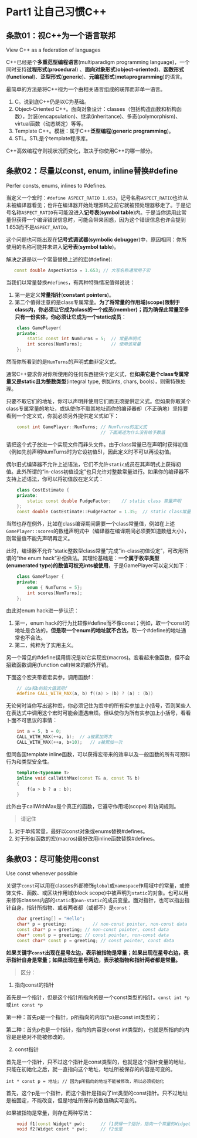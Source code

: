 # Part1 让自己习惯C++

## 条款01：视C++为一个语言联邦

View C++ as a federation of languages

C++已经是个**多重范型编程语言**(multiparadigm programming
language)，一个同时支持**过程形式**(**procedural**) 、**面向对象形式**(**object-oriented**)、**函数形式**(**functional**)、**泛型形式**(**generic**)、**元编程形式**(**metaprogramming**)的语言。

最简单的方法是将C++视为一个由相关语言组成的联邦而非单一语言。

1. C。说到底C++仍是以C为基础。
2. Object-Oriented C++。面向对象设计：classes（包括构造函数和析构函数），封装(encapsulation)、继承(inheritance)、多态(polymorphism)、virtual函数（动态绑定）等等。
3. Template C++。模板：属于C++**泛型编程**(**generic programming**)。
4. STL。STL是个template程序库。

C++高效编程守则视状况而变化，取决于你使用C++的哪一部分。

## 条款02：尽量以const, enum, inline替换#define

Perfer consts, enums, inlines to #defines.

当定义一个宏时：`#define ASPECT_RATIO 1.653`，记号名称`ASPECT_RATIO`也许从未被编译器看见；也许在编译器开始处理源码之前它就被预处理器移走了。于是记号名称`ASPECT_RATIO`有可能没进入**记号表**(**symbol table**)内。于是当你运用此常量但获得一个编译错误信息时，可能会带来困惑，因为这个错误信息也许会提到1.653而不是`ASPECT_RATIO`。

这个问题也可能出现在**记号式调试器**(**symbolic debugger**)中，原因相同：你所使用的名称可能并未进入**记号表**(**symbol table**)。

解决之道是以一个常量替换上述的宏(#define):

```C++
   const double AspectRatio = 1.653; // 大写名称通常用于宏
```

当我们以常量替换`#defines`，有两种特殊情况值得说说：

1. 第一是定义**常量指针**(**constant pointers**)。
2. 第二个值得注意的是class专属常量。**为了将常量的作用域(scope)限制于class内，你必须让它成为class的一个成员(member)；而为确保此常量至多只有一份实体，你必须让它成为一个static成员**：

```C++
    class GamePlayer{
    private:
        static const int NumTurns = 5;  // 常量声明式
        int scores[NumTurns];           // 使用该常量
    };
```

然而你所看到的是`NumTurns`的声明式曲非定义式。

通常C++要求你对你所使用的任何东西提供个定义式，但**如果它是个class专属常量又是static且为整数类型**(integral type, 例如ints, chars, bools)，则需特殊处理。

只要不取它们的地址，你可以声明并使用它们而无须提供定义式。但如果你取某个class专属常量的地址，或纵使你不取其地址而你的编译器却（不正确地）坚持要看到一个定义式，你就必须另外提供定义式如下：

```C++
    const int GamePlayer::NumTurns; // NumTurns的定义式
                                    // 下面阐述为什么没有给予数值
```

请把这个式子放进一个实现文件而非头文件。由于class常量已在声明时获得初值（例如先前声明NumTurns时为它设初值5)，因此定义时不可以再设初值。

偶尔旧式编译器不允许上述语法，它们不允许`static`成员在其声明式上获得初值。此外所谓的“in-class初值设定”也只允许对整数常量进行。如果你的编译器不支持上述语法，你可以将初值放在定义式：

```C++
    class CostEstimate {
    private:
        static const double FudgeFactor;    // static class 常量声明
    }; 
    const double CostEstimate::FudgeFactor = 1.35;  // static class常量定义位于实现文件内
```

当然也存在例外，比如在class编译期间需要一个class常量值，例如在上述`GamePlayer::scores`的数组声明式中（编译器在编译期间必须要知道数组大小），则常量值不能先声明再定义。

此时，编译器不允许“static整数型class常量”完成“in-class初值设定”，可改用所谓的“the enum hack”补偿做法。其理论基础是：**一个属于枚举类型(enumerated type)的数值可权充ints被使用**，于是GamePlayer可以定义如下：

```C++
    class GamePlayer {
    private:
        enum { NumTurns = 5};
        int scores[NumTurns];
    };
```

由此对enum hack进一步认识：

1. 第一，enum hack的行为比较像#define而不像const；例如，取一个const的地址是合法的，**但是取一个enum的地址就不合法**，取一个#define的地址通常也不合法。
2. 第二，纯粹为了实用主义。

另一个常见的#define误用情况是以它实现宏(macros)。宏看起来像函数，但不会招致函数调用(function call)带来的额外开销。

下面这个宏夹带着宏实参，调用函数f：

```C++
    // 以a和b的较大值调用f
    #define CALL_WITH_MAX(a, b) f((a) > (b) ? (a) : (b))
```

无论何时当你写出这种宏，你必须记住为宏中的所有实参加上小括号，否则某些人在表达式中调用这个宏时可能会遭遇麻烦。但纵使你为所有实参加上小括号，看看卜面不可思议的事情：

```C++
    int a = 5, b = 0;
    CALL_WITH_MAX(++a, b);  // a被累加两次
    CALL_WITH_MAX(++a, b+10);   // a被累加一次
```

但同各国template inline函数，可以获得宏带来的效率以及一般函数的所有可预料行为和类型安全性。

```C++
    template<typename T>
    inline void callWithMax(const T& a, const T& b)
    {
        f(a > b ? a : b);
    }
```

此外由于callWithMax是个真正的函数，它遵守作用域(scope)
和访问规则。

> 请记住

1. 对于单纯常量，最好以const对象或enums替换#defines。
2. 对于形似函数的宏(macros)最好改用inline函数替换#defines。

## 条款03：尽可能使用const

Use const whenever possible

关键字`const`可以用在classes外部修饰`global`或`namespace`作用域中的常量，或修饰文件、函数、或区块作用域(block scope)中被声明为`static`的对象。也可以用来修饰classes内部的`static`和`non-static`的成员变量。面对指针，也可以指出指针自身，指针所指物、或者两者都（或都不）是`const`：

```C++
    char greeting[] = "Hello";
    char* p = greeting;          // non-const pointer, non-const data 
    const char* p = greeting; // non-const pointer, const data
    char* const p = greeting; // const pointer, non-const data
    const char* const p = greeting; // const pointer, const data
```

**如果关键字`const`出现在星号左边，表示被指物是常量；如果出现在星号右边，表示指针自身是常量；如果出现在星号两边，表示被指物和指针两者都是常量。**

> 区分：

1. 指向const的指针

首先是一个指针，但是这个指针所指向的是一个const类型的指针。`const int *p`或`int const *p`

第一种：首先p是一个指针，p所指向的内容(*p)是const int类型的；

第二种：首先p也是一个指针，指向的内容是const int类型的，也就是所指向的内容是是绝对不能被修改的。

2. const指针

 首先是一个指针，只不过这个指针是const类型的，也就是这个指针变量的地址，只能在初始化之后，就一直指向这个地址，地址所被保存的内容是可变的。 

 `int * const p = 地址; // 因为p所指向的地址不能被修改，所以必须初始化`

首先，这个p是一个指针，而这个指针是指向了int类型的const指针。只不过地址是被固定，不能改变，但是地址所保存的数值确实可变的。

如果被指物是常量，则存在两种写法：

```C++
    void f1(const Widget* pw);      // f1获得一个指针，指向一个常量的Widget对象
    void f2(Widget cosnt * pw);     // f2也是
```

